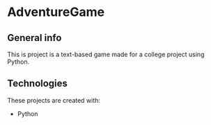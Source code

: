 # AdventureGame

## General info
This is project is a text-based game made for a college project using Python.
	
## Technologies
These projects are created with:
* Python
